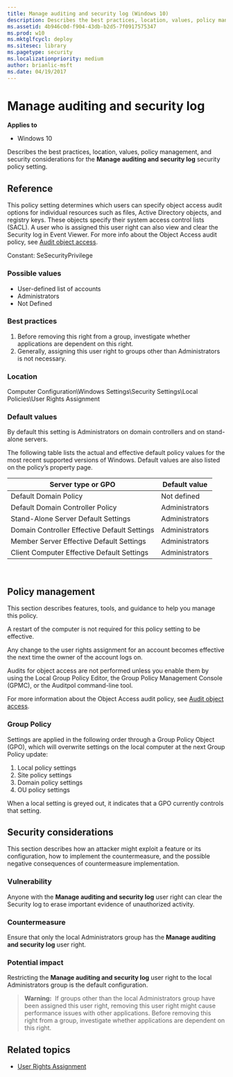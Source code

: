 ```yaml
---
title: Manage auditing and security log (Windows 10)
description: Describes the best practices, location, values, policy management, and security considerations for the Manage auditing and security log security policy setting.
ms.assetid: 4b946c0d-f904-43db-b2d5-7f0917575347
ms.prod: w10
ms.mktglfcycl: deploy
ms.sitesec: library
ms.pagetype: security
ms.localizationpriority: medium
author: brianlic-msft
ms.date: 04/19/2017
---
```


# Manage auditing and security log

**Applies to**
-   Windows 10

Describes the best practices, location, values, policy management, and security considerations for the **Manage auditing and security log** security policy setting.

## Reference

This policy setting determines which users can specify object access audit options for individual resources such as files, Active Directory objects, and registry keys. These objects specify their system access control lists (SACL). A user who is assigned this user right can also view and clear the 
Security log in Event Viewer. For more info about the Object Access audit policy, see [Audit object access](../auditing/basic-audit-object-access.md).

Constant: SeSecurityPrivilege

### Possible values
-   User-defined list of accounts
-   Administrators
-   Not Defined

### Best practices

1.  Before removing this right from a group, investigate whether applications are dependent on this right.
2.  Generally, assigning this user right to groups other than Administrators is not necessary.

### Location

Computer Configuration\\Windows Settings\\Security Settings\\Local Policies\\User Rights Assignment

### Default values

By default this setting is Administrators on domain controllers and on stand-alone servers.

The following table lists the actual and effective default policy values for the most recent supported versions of Windows. Default values are also listed on the policy’s property page.

| Server type or GPO | Default value |
| - | - |
| Default Domain Policy| Not defined| 
| Default Domain Controller Policy | Administrators| 
| Stand-Alone Server Default Settings | Administrators| 
| Domain Controller Effective Default Settings | Administrators| 
| Member Server Effective Default Settings | Administrators| 
| Client Computer Effective Default Settings| Administrators| 
 
## Policy management

This section describes features, tools, and guidance to help you manage this policy.

A restart of the computer is not required for this policy setting to be effective.

Any change to the user rights assignment for an account becomes effective the next time the owner of the account logs on.

Audits for object access are not performed unless you enable them by using the Local Group Policy Editor, the Group Policy Management Console (GPMC), or the Auditpol command-line tool.

For more information about the Object Access audit policy, see [Audit object access](../auditing/basic-audit-object-access.md).

### Group Policy

Settings are applied in the following order through a Group Policy Object (GPO), which will overwrite settings on the local computer at the next Group Policy update:

1.  Local policy settings
2.  Site policy settings
3.  Domain policy settings
4.  OU policy settings

When a local setting is greyed out, it indicates that a GPO currently controls that setting.

## Security considerations

This section describes how an attacker might exploit a feature or its configuration, how to implement the countermeasure, and the possible negative consequences of countermeasure implementation.

### Vulnerability

Anyone with the **Manage auditing and security log** user right can clear the Security log to erase important evidence of unauthorized activity.

### Countermeasure

Ensure that only the local Administrators group has the **Manage auditing and security log** user right.

### Potential impact

Restricting the **Manage auditing and security log** user right to the local Administrators group is the default configuration.

>**Warning:**  If groups other than the local Administrators group have been assigned this user right, removing this user right might cause performance issues with other applications. Before removing this right from a group, investigate whether applications are dependent on this right.
 
## Related topics

- [User Rights Assignment](user-rights-assignment.md)
